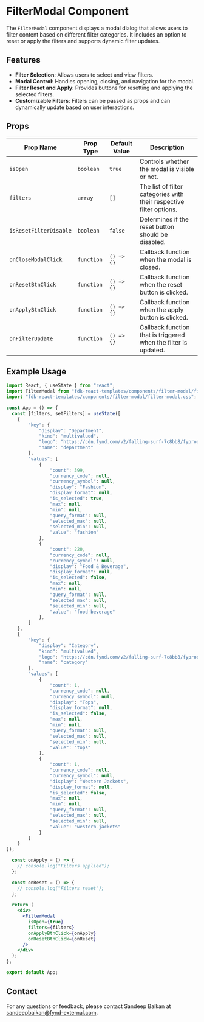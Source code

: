 # FilterModal Component

The `FilterModal` component displays a modal dialog that allows users to filter content based on different filter categories. It includes an option to reset or apply the filters and supports dynamic filter updates.

## Features
- **Filter Selection**: Allows users to select and view filters.
- **Modal Control**: Handles opening, closing, and navigation for the modal.
- **Filter Reset and Apply**: Provides buttons for resetting and applying the selected filters.
- **Customizable Filters**: Filters can be passed as props and can dynamically update based on user interactions.

## Props

| Prop Name             | Prop Type     | Default Value  | Description                                                                 |
|-----------------------|---------------|----------------|-----------------------------------------------------------------------------|
| `isOpen`              | `boolean`     | `true`         | Controls whether the modal is visible or not.                               |
| `filters`             | `array`       | `[]`           | The list of filter categories with their respective filter options.          |
| `isResetFilterDisable`| `boolean`     | `false`        | Determines if the reset button should be disabled.                          |
| `onCloseModalClick`   | `function`    | `() => {}`      | Callback function when the modal is closed.                                 |
| `onResetBtnClick`     | `function`    | `() => {}`      | Callback function when the reset button is clicked.                         |
| `onApplyBtnClick`     | `function`    | `() => {}`      | Callback function when the apply button is clicked.                         |
| `onFilterUpdate`      | `function`    | `() => {}`      | Callback function that is triggered when the filter is updated.             |

## Example Usage

```jsx
import React, { useState } from "react";
import FilterModal from "fdk-react-templates/components/filter-modal/filter-modal";
import "fdk-react-templates/components/filter-modal/filter-modal.css"; // CSS import

const App = () => {
  const [filters, setFilters] = useState([
    {
        "key": {
            "display": "Department",
            "kind": "multivalued",
            "logo": "https://cdn.fynd.com/v2/falling-surf-7c8bb8/fyprod/wrkr/misc/default-assets/original/department.png",
            "name": "department"
        },
        "values": [
            {
                "count": 399,
                "currency_code": null,
                "currency_symbol": null,
                "display": "Fashion",
                "display_format": null,
                "is_selected": true,
                "max": null,
                "min": null,
                "query_format": null,
                "selected_max": null,
                "selected_min": null,
                "value": "fashion"
            },
            {
                "count": 220,
                "currency_code": null,
                "currency_symbol": null,
                "display": "Food & Beverage",
                "display_format": null,
                "is_selected": false,
                "max": null,
                "min": null,
                "query_format": null,
                "selected_max": null,
                "selected_min": null,
                "value": "food-beverage"
            },
        ]
    },
    {
        "key": {
            "display": "Category",
            "kind": "multivalued",
            "logo": "https://cdn.fynd.com/v2/falling-surf-7c8bb8/fyprod/wrkr/misc/default-assets/original/category.png",
            "name": "category"
        },
        "values": [
            {
                "count": 1,
                "currency_code": null,
                "currency_symbol": null,
                "display": "Tops",
                "display_format": null,
                "is_selected": false,
                "max": null,
                "min": null,
                "query_format": null,
                "selected_max": null,
                "selected_min": null,
                "value": "tops"
            },
            {
                "count": 1,
                "currency_code": null,
                "currency_symbol": null,
                "display": "Western Jackets",
                "display_format": null,
                "is_selected": false,
                "max": null,
                "min": null,
                "query_format": null,
                "selected_max": null,
                "selected_min": null,
                "value": "western-jackets"
            }
        ]
    }
]);

  const onApply = () => {
    // console.log("Filters applied");
  };

  const onReset = () => {
    // console.log("Filters reset");
  };

  return (
    <div>
      <FilterModal
        isOpen={true}
        filters={filters}
        onApplyBtnClick={onApply}
        onResetBtnClick={onReset}
      />
    </div>
  );
};

export default App;

```

## Contact

For any questions or feedback, please contact Sandeep Baikan at [sandeepbaikan@fynd-external.com](mailto:sandeepbaikan@fynd-external.com).